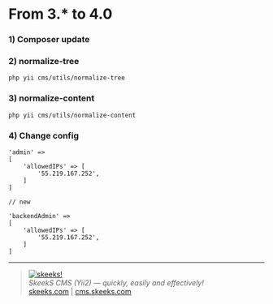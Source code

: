 From 3.* to 4.0
================

### 1) Composer update
 
### 2) normalize-tree

```
php yii cms/utils/normalize-tree
```

### 3) normalize-content

```
php yii cms/utils/normalize-content
```
### 4) Change config

```
'admin' =>
[
    'allowedIPs' => [
        '55.219.167.252',
    ]
]

// new
 
'backendAdmin' =>
[
    'allowedIPs' => [
        '55.219.167.252',
    ]
]
```


___

> [![skeeks!](https://gravatar.com/userimage/74431132/13d04d83218593564422770b616e5622.jpg)](https://skeeks.com)  
<i>SkeekS CMS (Yii2) — quickly, easily and effectively!</i>  
[skeeks.com](https://skeeks.com) | [cms.skeeks.com](https://cms.skeeks.com)

